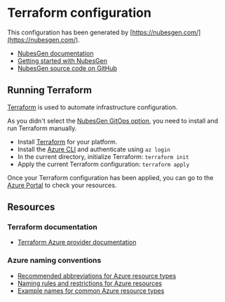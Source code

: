 # Terraform configuration

This configuration has been generated by [https://nubesgen.com/](https://nubesgen.com/).

- [NubesGen documentation](https://github.com/microsoft/NubesGen/blob/main/docs/README.md)
- [Getting started with NubesGen](https://github.com/microsoft/NubesGen/blob/main/docs/getting-started.md)
- [NubesGen source code on GitHub](https://github.com/microsoft/NubesGen)

## Running Terraform

[Terraform](https://www.terraform.io/) is used to automate infrastructure configuration.

As you didn't select the [NubesGen GitOps option](https://github.com/microsoft/NubesGen/blob/main/docs/gitops-overview.md),
you need to install and run Terraform manually.

- Install [Terraform](https://www.terraform.io/) for your platform.
- Install the [Azure CLI](https://aka.ms/nubesgen-install-az-cli) and authenticate using `az login`
- In the current directory, initialize Terraform: `terraform init`
- Apply the current Terraform configuration: `terraform apply`

Once your Terraform configuration has been applied, you can go to the [Azure Portal](https://portal.azure.com) to check your resources.

## Resources

### Terraform documentation

- [Terraform Azure provider documentation](https://registry.terraform.io/providers/hashicorp/azurerm/latest/docs)

### Azure naming conventions

- [Recommended abbreviations for Azure resource types](https://docs.microsoft.com/azure/cloud-adoption-framework/ready/azure-best-practices/resource-abbreviations)
- [Naming rules and restrictions for Azure resources](https://docs.microsoft.com/azure/azure-resource-manager/management/resource-name-rules)
- [Example names for common Azure resource types](https://docs.microsoft.com/azure/cloud-adoption-framework/ready/azure-best-practices/resource-naming)
